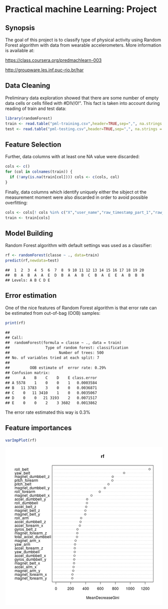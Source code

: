 # Practical machine Learning: Project

## Synopsis

The goal of this project is to classify type of physical activity using Random Forest algorithm with data from wearable accelerometers. More information is available at:

https://class.coursera.org/predmachlearn-003

http://groupware.les.inf.puc-rio.br/har

## Data Cleaning

Preliminary data exploration showed that there are some number of empty data cells or cells filled with #DIV/0!". This fact is taken into account during reading of train and test data:


```r
library(randomForest)
train <- read.table("pml-training.csv",header=TRUE,sep=",", na.strings = c("NA","","#DIV/0!"))
test <- read.table("pml-testing.csv",header=TRUE,sep=",", na.strings = c("NA","","#DIV/0!"))
```

## Feature Selection

Further, data columns with at least one NA value were discarded:


```r
cols <- c()
for (col in colnames(train)) {
  if (!any(is.na(train[col]))) cols <- c(cols, col)
}
```

Finally, data columns which identify uniquely either the sibject ot the measurement moment were also discarded in order to avoid possible overfitting:


```r
cols <- cols[! cols %in% c("X","user_name","raw_timestamp_part_1","raw_timestamp_part_2","cvtd_timestamp","new_window","num_window")]
train <- train[cols]
```

## Model Building

Random Forest algorithm with default settings was used as a classifier:


```r
rf <- randomForest(classe ~ ., data=train)
predict(rf,newdata=test)
```

```
##  1  2  3  4  5  6  7  8  9 10 11 12 13 14 15 16 17 18 19 20 
##  B  A  B  A  A  E  D  B  A  A  B  C  B  A  E  E  A  B  B  B 
## Levels: A B C D E
```

## Error estimation

One of the nice features of Random Forest algorithm is that error rate can be estimated from out-of-bag (OOB) samples:


```r
print(rf)
```

```
## 
## Call:
##  randomForest(formula = classe ~ ., data = train) 
##                Type of random forest: classification
##                      Number of trees: 500
## No. of variables tried at each split: 7
## 
##         OOB estimate of  error rate: 0.29%
## Confusion matrix:
##      A    B    C    D    E class.error
## A 5578    1    0    0    1   0.0003584
## B   11 3783    3    0    0   0.0036871
## C    0   11 3410    1    0   0.0035067
## D    0    0   21 3193    2   0.0071517
## E    0    0    2    3 3602   0.0013862
```

The error rate estimated this way is 0.3%

## Feature importances


```r
varImpPlot(rf)
```

![plot of chunk unnamed-chunk-6](figure/unnamed-chunk-6.png) 
